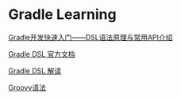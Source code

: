 # Gradle Learning
[Gradle开发快速入门——DSL语法原理与常用API介绍](http://www.paincker.com/gradle-develop-basics)

[Gradle DSL 官方文档](https://docs.gradle.org/current/dsl/)

[Gradle DSL 解读](https://blog.csdn.net/itzhengjun1987/article/details/77427691)

[Groovy语法](http://groovy-lang.org/documentation.html)
